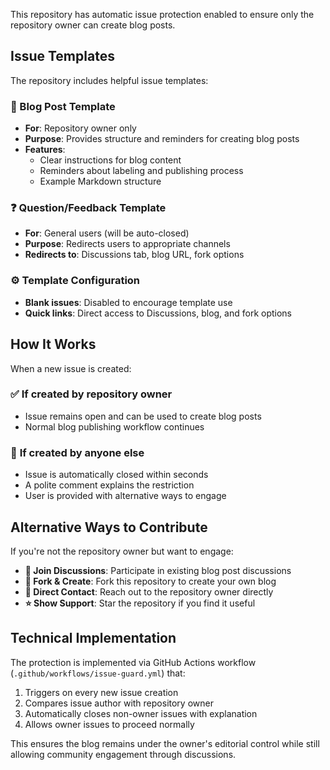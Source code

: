 This repository has automatic issue protection enabled to ensure only the repository owner can create blog posts.

## Issue Templates

The repository includes helpful issue templates:

### 📝 Blog Post Template
- **For**: Repository owner only
- **Purpose**: Provides structure and reminders for creating blog posts
- **Features**: 
  - Clear instructions for blog content
  - Reminders about labeling and publishing process
  - Example Markdown structure

### ❓ Question/Feedback Template  
- **For**: General users (will be auto-closed)
- **Purpose**: Redirects users to appropriate channels
- **Redirects to**: Discussions tab, blog URL, fork options

### ⚙️ Template Configuration
- **Blank issues**: Disabled to encourage template use
- **Quick links**: Direct access to Discussions, blog, and fork options

## How It Works

When a new issue is created:

### ✅ **If created by repository owner**
- Issue remains open and can be used to create blog posts
- Normal blog publishing workflow continues

### 🚫 **If created by anyone else**
- Issue is automatically closed within seconds
- A polite comment explains the restriction
- User is provided with alternative ways to engage

## Alternative Ways to Contribute

If you're not the repository owner but want to engage:

- **💬 Join Discussions**: Participate in existing blog post discussions
- **🍴 Fork & Create**: Fork this repository to create your own blog
- **📧 Direct Contact**: Reach out to the repository owner directly
- **⭐ Show Support**: Star the repository if you find it useful

## Technical Implementation

The protection is implemented via GitHub Actions workflow (`.github/workflows/issue-guard.yml`) that:

1. Triggers on every new issue creation
2. Compares issue author with repository owner
3. Automatically closes non-owner issues with explanation
4. Allows owner issues to proceed normally

This ensures the blog remains under the owner's editorial control while still allowing community engagement through discussions.